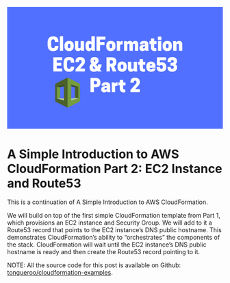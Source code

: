 ![part 1](images/part2.png)

# A Simple Introduction to AWS CloudFormation Part 2: EC2 Instance and Route53

This is a continuation of A Simple Introduction to AWS CloudFormation.

We will build on top of the first simple CloudFormation template from Part 1, which provisions an EC2 instance and Security Group. We will add to it a Route53 record that points to the EC2 instance’s DNS public hostname. This demonstrates CloudFormation’s ability to “orchestrates” the components of the stack. CloudFormation will wait until the EC2 instance’s DNS public hostname is ready and then create the Route53 record pointing to it.

NOTE: All the source code for this post is available on Github: [tongueroo/cloudformation-examples](https://github.com/tongueroo/cloudformation-examples).
